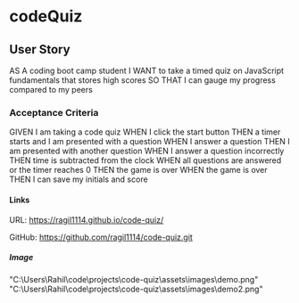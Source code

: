 # codeQuiz

## User Story
AS A coding boot camp student
I WANT to take a timed quiz on JavaScript fundamentals that stores high scores
SO THAT I can gauge my progress compared to my peers

### Acceptance Criteria
GIVEN I am taking a code quiz
WHEN I click the start button
THEN a timer starts and I am presented with a question
WHEN I answer a question
THEN I am presented with another question
WHEN I answer a question incorrectly
THEN time is subtracted from the clock
WHEN all questions are answered or the timer reaches 0
THEN the game is over
WHEN the game is over
THEN I can save my initials and score

#### Links
URL:
https://ragil1114.github.io/code-quiz/

GitHub:
https://github.com/ragil1114/code-quiz.git

##### Image
"C:\Users\Rahil\code\projects\code-quiz\assets\images\demo.png"
"C:\Users\Rahil\code\projects\code-quiz\assets\images\demo2.png"